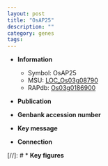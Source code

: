 ```yaml
---
layout: post
title: "OsAP25"
description: ""
category: genes
tags: 
---
```


* **Information**  
    + Symbol: OsAP25  
    + MSU: [LOC_Os03g08790](http://rice.uga.edu/cgi-bin/ORF_infopage.cgi?orf=LOC_Os03g08790)  
    + RAPdb: [Os03g0186900](http://rapdb.dna.affrc.go.jp/viewer/gbrowse_details/irgsp1?name=Os03g0186900)  

* **Publication**  

* **Genbank accession number**  

* **Key message**  

* **Connection**  

[//]: # * **Key figures**  


